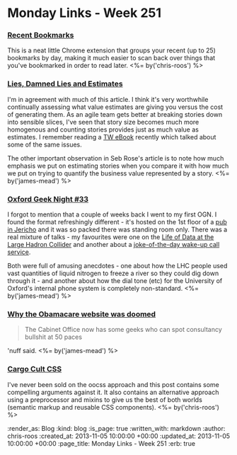 Monday Links - Week 251
==================

### [Recent Bookmarks](https://chrome.google.com/webstore/detail/recent-bookmarks/olndffocioplakeilhkgenfgdincjlpn)

This is a neat little Chrome extension that groups your recent (up to 25) bookmarks by day, making it much easier to scan back over things that you've bookmarked in order to read later. <%= by('chris-roos') %>


### [Lies, Damned Lies and Estimates](http://accu.org/var/uploads/journals/Overload117.pdf)

I'm in agreement with much of this article. I think it's very worthwhile continually assessing what value estimates are giving you versus the cost of generating them. As an agile team gets better at breaking stories down into sensible slices, I've seen that story size becomes much more homogenous and counting stories provides just as much value as estimates. I remember reading a [TW eBook](http://info.thoughtworks.com/how-do-you-estimate-on-an-Agile-project.html) recently which talked about some of the same issues.

The other important observation in Seb Rose's article is to note how much emphasis we put on estimating stories when you compare it with how much we put on trying to quantify the business value represented by a story. <%= by('james-mead') %>


### [Oxford Geek Night #33](http://oxford.geeknights.net/ogn33/)

I forgot to mention that a couple of weeks back I went to my first OGN. I found the format refreshingly different - it's hosted on the 1st floor of a [pub in Jericho](http://www.thejerichooxford.co.uk/) and it was so packed there was standing room only. There was a real mixture of talks - my favourites were one on the [Life of Data at the Large Hadron Collider](http://media.ogn.s3.amazonaws.com/ogn33/keynote-SimonMetson.pdf) and another about a [joke-of-the-day wake-up call service](http://media.ogn.s3.amazonaws.com/ogn33/microslot-DavidNorth.odp).

Both were full of amusing anecdotes - one about how the LHC people used vast quantities of liquid nitrogen to freeze a river so they could dig down through it - and another about how the dial tone (etc) for the University of Oxford's internal phone system is completely non-standard. <%= by('james-mead') %>


### [Why the Obamacare website was doomed](http://www.theguardian.com/technology/2013/nov/03/obamacare-website-barack-obama-healthcare-computer-meltdown)

> The Cabinet Office now has some geeks who can spot consultancy bullshit at 50 paces

'nuff said. <%= by('james-mead') %>


### [Cargo Cult CSS](http://www.kapowaz.net/articles/cargo-cult-css)

I've never been sold on the oocss approach and this post contains some compelling arguments against it. It also contains an alternative approach using a preprocessor and mixins to give us the best of both worlds (semantic markup and reusable CSS components). <%= by('chris-roos') %>


:render_as: Blog
:kind: blog
:is_page: true
:written_with: markdown
:author: chris-roos
:created_at: 2013-11-05 10:00:00 +00:00
:updated_at: 2013-11-05 10:00:00 +00:00
:page_title: Monday Links - Week 251
:erb: true
